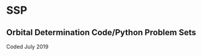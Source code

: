 <!DOCTYPE html>
<html>
<head>
</head>
<body>
  <h1>SSP</h1>
  <h2>Orbital Determination Code/Python Problem Sets</h2>
  <p>Coded July 2019</p>
</body>
</html>
